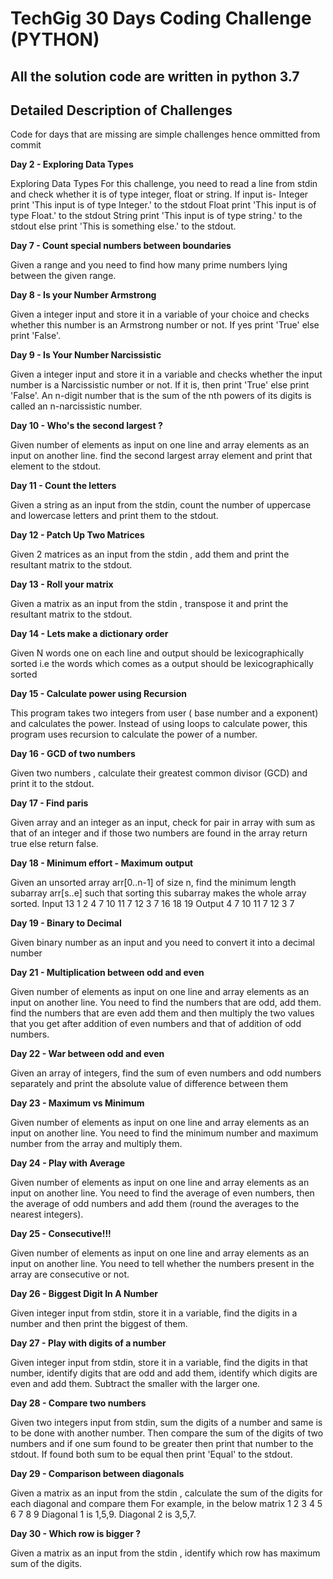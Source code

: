 # TechGig 30 Days Coding Challenge (PYTHON)

## All the solution code are written in python 3.7

## Detailed Description of Challenges

Code for days that are missing are simple challenges hence ommitted from commit

**Day 2 - Exploring Data Types**

Exploring Data Types
For this challenge, you need to read a line from stdin and check whether it is of type integer, float or string.
If input is-
Integer print 'This input is of type Integer.' to the stdout
Float print 'This input is of type Float.' to the stdout
String print 'This input is of type string.' to the stdout
else print 'This is something else.' to the stdout.

**Day 7 - Count special numbers between boundaries**

Given a range and you need to find how many prime numbers lying between the given range.

**Day 8 - Is your Number Armstrong**

Given a integer input and store it in a variable of your choice and checks whether this number is an Armstrong number or not.
If yes print 'True' else print 'False'.

**Day 9 - Is Your Number Narcissistic**

Given a integer input and store it in a variable and checks whether the input number is a Narcissistic number or not.
If it is, then print 'True' else print 'False'.
An n-digit number that is the sum of the nth powers of its digits is called an n-narcissistic number.

**Day 10 - Who's the second largest ?**

Given number of elements as input on one line and array elements as an input on another line.
find the second largest array element and print that element to the stdout.

**Day 11 - Count the letters**

Given a string as an input from the stdin, count the number of uppercase and lowercase letters and print them to the stdout.

**Day 12 - Patch Up Two Matrices**

Given 2 matrices as an input from the stdin , add them and print the resultant matrix to the stdout.

**Day 13 - Roll your matrix**

Given a matrix as an input from the stdin , transpose it and print the resultant matrix to the stdout.

**Day 14 - Lets make a dictionary order**

Given N words one on each line and output should be lexicographically sorted i.e the words which comes as a output should be lexicographically sorted

**Day 15 - Calculate power using Recursion**

This program takes two integers from user ( base number and a exponent) and calculates the power. Instead of using loops to calculate power, this program uses recursion to calculate the power of a number.

**Day 16 - GCD of two numbers**

Given two numbers , calculate their greatest common divisor (GCD) and print it to the stdout.

**Day 17 - Find paris**

Given array and an integer as an input, check for pair in array with sum as that of an integer and if those two numbers are found in the array return true else return false.

**Day 18 - Minimum effort - Maximum output**

Given an unsorted array arr[0..n-1] of size n, find the minimum length subarray arr[s..e] such that sorting this subarray makes the whole array sorted.
Input
13
1 2 4 7 10 11 7 12 3 7 16 18 19
Output
4 7 10 11 7 12 3 7

**Day 19 - Binary to Decimal**

Given binary number as an input and you need to convert it into a decimal number

**Day 21 - Multiplication between odd and even**

Given number of elements as input on one line and array elements as an input on another line. You need to find the numbers that are odd, add them. find the numbers that are even add them and then multiply the two values that you get after addition of even numbers and that of addition of odd numbers.

**Day 22 - War between odd and even**

Given an array of integers, find the sum of even numbers and odd numbers separately and
print the absolute value of difference between them

**Day 23 - Maximum vs Minimum**

Given number of elements as input on one line and array elements as an input on another line. You need to find the minimum number and maximum number from the array and multiply them.

**Day 24 - Play with Average**

Given number of elements as input on one line and array elements as an input on another line. You need to find the average of even numbers, then the average of odd numbers and add them (round the averages to the nearest integers).

**Day 25 - Consecutive!!!**

Given number of elements as input on one line and array elements as an input on another line. You need to tell whether the numbers present in the array are consecutive or not.

**Day 26 - Biggest Digit In A Number**

Given integer input from stdin, store it in a variable, find the digits in a number and then print the biggest of them.

**Day 27 - Play with digits of a number**

Given integer input from stdin, store it in a variable, find the digits in that number, identify digits that are odd and add them, identify which digits are even and add them. Subtract the smaller with the larger one.

**Day 28 - Compare two numbers**

Given two integers input from stdin, sum the digits of a number and same is to be done with another number. Then compare the sum of the digits of two numbers and if one sum found to be greater then print that number to the stdout. If found both sum to be equal then print 'Equal' to the stdout.

**Day 29 - Comparison between diagonals**

Given a matrix as an input from the stdin , calculate the sum of the digits for each diagonal and compare them
For example,
in the below matrix
1 2 3
4 5 6
7 8 9
Diagonal 1 is 1,5,9.
Diagonal 2 is 3,5,7.

**Day 30 - Which row is bigger ?**

Given a matrix as an input from the stdin , identify which row has maximum sum of the digits.
